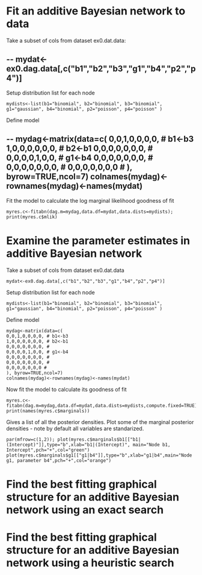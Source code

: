 # Fit an additive Bayesian network to data

Take a subset of cols from dataset ex0.dat.data:

--
mydat<-ex0.dag.data[,c("b1","b2","b3","g1","b4","p2","p4")]
--

Setup distribution list for each node 

```{r}
mydists<-list(b1="binomial", b2="binomial", b3="binomial", g1="gaussian", b4="binomial", p2="poisson", p4="poisson" )
```

Define model 

--
mydag<-matrix(data=c( 0,0,1,0,0,0,0, # b1<-b3 
1,0,0,0,0,0,0, # b2<-b1 
0,0,0,0,0,0,0, # 
0,0,0,0,1,0,0, # g1<-b4 
0,0,0,0,0,0,0, # 
0,0,0,0,0,0,0, # 
0,0,0,0,0,0,0 # 
), byrow=TRUE,ncol=7)
colnames(mydag)<-rownames(mydag)<-names(mydat)
--

Fit the model to calculate the log marginal likelihood goodness of fit

```{r}
myres.c<-fitabn(dag.m=mydag,data.df=mydat,data.dists=mydists); print(myres.c$mlik)

```

# Examine the parameter estimates in additive Bayesian network

Take a subset of cols from dataset ex0.dat.data

```{r}
mydat<-ex0.dag.data[,c("b1","b2","b3","g1","b4","p2","p4")]
```

Setup distribution list for each node 

```{r}
mydists<-list(b1="binomial", b2="binomial", b3="binomial", g1="gaussian", b4="binomial", p2="poisson", p4="poisson" )
```

Define model 

```{r}
mydag<-matrix(data=c(
0,0,1,0,0,0,0, # b1<-b3 
1,0,0,0,0,0,0, # b2<-b1 
0,0,0,0,0,0,0, # 
0,0,0,0,1,0,0, # g1<-b4 
0,0,0,0,0,0,0, # 
0,0,0,0,0,0,0, # 
0,0,0,0,0,0,0 #
), byrow=TRUE,ncol=7)
colnames(mydag)<-rownames(mydag)<-names(mydat)
```
Now fit the model to calculate its goodness of fit

```{r}
myres.c<-fitabn(dag.m=mydag,data.df=mydat,data.dists=mydists,compute.fixed=TRUE) print(names(myres.c$marginals))
```

Gives a list of all the posterior densities. Plot some of the marginal posterior densities - note by default all variables are standarized. 

```{r}
par(mfrow=c(1,2)); plot(myres.c$marginals$b1[["b1|(Intercept)"]],type="b",xlab="b1|(Intercept)", main="Node b1, Intercept",pch="+",col="green")
plot(myres.c$marginals$g1[["g1|b4"]],type="b",xlab="g1|b4",main="Node g1, parameter b4",pch="+",col="orange")
```

# Find the best fitting graphical structure for an additive Bayesian network using an exact search
# Find the best fitting graphical structure for an additive Bayesian network using a heuristic search